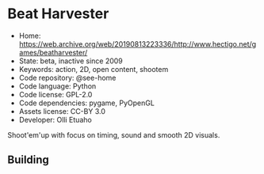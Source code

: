 # Beat Harvester

- Home: https://web.archive.org/web/20190813223336/http://www.hectigo.net/games/beatharvester/
- State: beta, inactive since 2009
- Keywords: action, 2D, open content, shootem
- Code repository: @see-home
- Code language: Python
- Code license: GPL-2.0
- Code dependencies: pygame, PyOpenGL
- Assets license: CC-BY 3.0
- Developer: Olli Etuaho

Shoot'em'up with focus on timing, sound and smooth 2D visuals.

## Building
